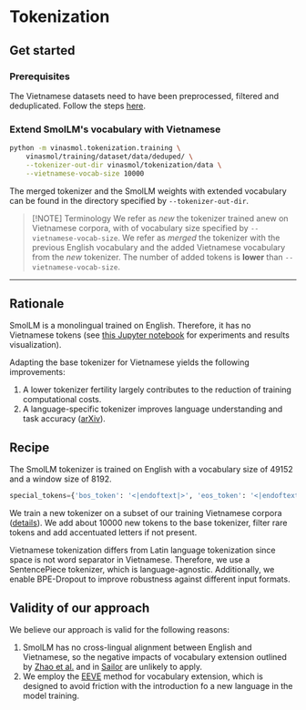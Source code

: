 # Tokenization

## Get started

### Prerequisites

The Vietnamese datasets need to have been preprocessed, filtered and deduplicated. Follow the steps [here](../training/dataset/README.md).

### Extend SmolLM's vocabulary with Vietnamese

```bash
python -m vinasmol.tokenization.training \
    vinasmol/training/dataset/data/deduped/ \
    --tokenizer-out-dir vinasmol/tokenization/data \
    --vietnamese-vocab-size 10000
```

The merged tokenizer and the SmolLM weights with extended vocabulary can be found in the
directory specified by `--tokenizer-out-dir`.

> [!NOTE] Terminology
> We refer as *new* the tokenizer trained anew on Vietnamese corpora, with of vocabulary size specified by `--vietnamese-vocab-size`.
> We refer as *merged* the tokenizer with the previous English vocabulary and the added Vietnamese vocabulary from the *new* tokenizer. The number of added tokens is **lower** than `--vietnamese-vocab-size`.

---

## Rationale

SmolLM is a monolingual trained on English. Therefore, it has no Vietnamese tokens (see [this Jupyter notebook](./language_exploration_smollm.ipynb) for experiments and results visualization).

Adapting the base tokenizer for Vietnamese yields the following improvements:
1. A lower tokenizer fertility largely contributes to the reduction of training computational costs.
2. A language-specific tokenizer improves language understanding and task accuracy ([arXiv](https://arxiv.org/abs/2502.12560v2)).

## Recipe

The SmolLM tokenizer is trained on English with a vocabulary size of 49152 and a window size of 8192.

```python
special_tokens={'bos_token': '<|endoftext|>', 'eos_token': '<|endoftext|>', 'unk_token': '<|endoftext|>', 'additional_special_tokens': ['<|endoftext|>', '<|im_start|>', '<|im_end|>', '<repo_name>', '<reponame>', '<file_sep>', '<filename>', '<gh_stars>', '<issue_start>', '<issue_comment>', '<issue_closed>', '<jupyter_start>', '<jupyter_text>', '<jupyter_code>', '<jupyter_output>', '<jupyter_script>', '<empty_output>']}
```

We train a new tokenizer on a subset of our training Vietnamese corpora ([details](../training/dataset/README.md)). We add about 10000 new tokens to the base tokenizer, filter rare tokens and add accentuated letters if not present.

Vietnamese tokenization differs from Latin language tokenization since space is not word separator in Vietnamese. Therefore, we use a SentencePiece tokenizer, which is language-agnostic. Additionally, we enable BPE-Dropout to improve robustness against different input formats.

## Validity of our approach

We believe our approach is valid for the following reasons:

1. SmolLM has no cross-lingual alignment between English and Vietnamese, so the negative impacts of vocabulary extension outlined by [Zhao et al.](https://arxiv.org/abs/2401.01055) and in [Sailor](https://arxiv.org/abs/2404.03608) are unlikely to apply.
2. We employ the [EEVE](https://arxiv.org/abs/2402.14714v1) method for vocabulary extension, which is designed to avoid friction with the introduction fo a new language in the model training.
